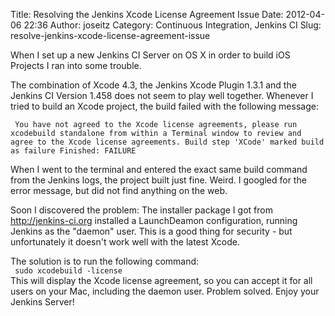 Title: Resolving the Jenkins Xcode License Agreement Issue
Date: 2012-04-06 22:36
Author: joseitz
Category: Continuous Integration, Jenkins CI
Slug: resolve-jenkins-xcode-license-agreement-issue

When I set up a new Jenkins CI Server on OS X in order to build iOS
Projects I ran into some trouble.

The combination of Xcode 4.3, the Jenkins Xcode Plugin 1.3.1 and the
Jenkins CI Version 1.458 does not seem to play well together. Whenever I
tried to build an Xcode project, the build failed with the following
message:  

` You have not agreed to the Xcode license agreements, please run xcodebuild standalone from within a Terminal window to review and agree to the Xcode license agreements. Build step 'XCode' marked build as failure Finished: FAILURE`  

When I went to the terminal and entered the exact same build command
from the Jenkins logs, the project built just fine. Weird. I googled for
the error message, but did not find anything on the web.  

Soon I discovered the problem: The installer package I got from
http://jenkins-ci.org installed a LaunchDeamon configuration, running
Jenkins as the "daemon" user. This is a good thing for security - but
unfortunately it doesn't work well with the latest Xcode.

The solution is to run the following command:  
` sudo xcodebuild -license`  
This will display the Xcode license agreement, so you can accept it for
all users on your Mac, including the daemon user. Problem solved. Enjoy
your Jenkins Server!

